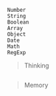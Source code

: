```
Number
String
Boolean
Array
Object
Date
Math
RegExp
```

> Thinking

```

```

> Memory

```

```

